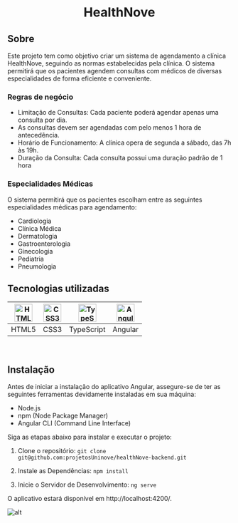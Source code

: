 <h1 align="center">HealthNove</h1>

##  Sobre

Este projeto tem como objetivo criar um sistema de agendamento  a clínica HealthNove, seguindo as normas estabelecidas pela clínica. 
O sistema permitirá que os pacientes agendem consultas com médicos de diversas especialidades de forma eficiente e conveniente.

### Regras de negócio

 - Limitação de Consultas: Cada paciente poderá agendar apenas uma consulta por dia.
 - As consultas devem ser agendadas com pelo menos 1 hora de antecedência.
 - Horário de Funcionamento: A clínica opera de segunda a sábado, das 7h às 19h.
 - Duração da Consulta: Cada consulta possui uma duração padrão de 1 hora

### Especialidades Médicas

O sistema permitirá que os pacientes escolham entre as seguintes especialidades médicas para agendamento:

 - Cardiologia
 - Clínica Médica
 - Dermatologia
 - Gastroenterologia
 - Ginecologia
 - Pediatria
 - Pneumologia

## Tecnologias utilizadas
| <img src="https://cdn.simpleicons.org/html5/#E34F26" alt="HTML5 Icon" width="40" height="40" /> | <img src="https://cdn.simpleicons.org/css3/#1572B6" alt="CSS3 Icon" width="40" height="40" /> | <img src="https://cdn.simpleicons.org/typescript/#3178C6" alt="TypeScript Icon" width="40" height="40" /> | <img src="https://cdn.simpleicons.org/angular/#DD1100" alt="Angular Icon" width="40" height="40" /> |
| :--: | :--: | :--: | :--: |
| HTML5 | CSS3 | TypeScript | Angular |

</br>

##  Instalação

Antes de iniciar a instalação do aplicativo Angular, assegure-se de ter as seguintes ferramentas devidamente instaladas em sua máquina:

- Node.js
- npm (Node Package Manager)
- Angular CLI (Command Line Interface)

Siga as etapas abaixo para instalar e executar o projeto:

1. Clone o repositório: `git clone git@github.com:projetosUninove/healthNove-backend.git`

2. Instale as Dependências: `npm install`

3. Inicie o Servidor de Desenvolvimento: `ng serve`

O aplicativo estará disponível em http://localhost:4200/.

![alt](./src/assets/img/Apresentação%20healthnove.gif)